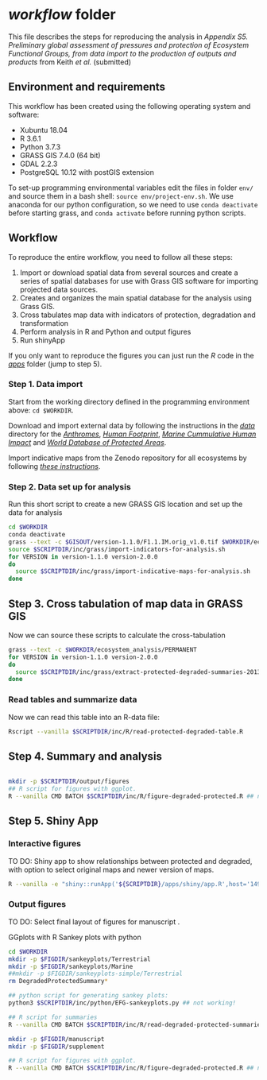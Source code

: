 # *workflow* folder

This file describes the steps for reproducing the analysis in *Appendix S5. Preliminary global assessment of pressures and protection of Ecosystem Functional Groups, from data import to the production of outputs and products* from Keith *et al.* (submitted)

## Environment and requirements
This workflow has been created using the following operating system and software:

* Xubuntu 18.04
* R 3.6.1
* Python 3.7.3
* GRASS GIS 7.4.0 (64 bit)
* GDAL 2.2.3
* PostgreSQL 10.12 with postGIS extension

To set-up programming environmental variables edit the files in folder `env/` and source them in a bash shell: `source env/project-env.sh`. We use anaconda for our python configuration, so we need to use `conda deactivate` before starting grass, and `conda activate` before running python scripts.

## Workflow

To reproduce the entire workflow, you need to follow all these steps:

1. Import or download spatial data from several sources and create a series of spatial databases for use with Grass GIS software for importing projected data sources.
2. Creates and organizes the main spatial database for the analysis using Grass GIS.
3. Cross tabulates map data with indicators of protection, degradation and transformation
4. Perform analysis in R and Python and output figures
5. Run shinyApp

If you only want to reproduce the figures you can just run the *R* code in the *[apps](../apps)* folder (jump to step 5).

### Step 1. Data import

Start from the working directory defined in the programming environment above: `cd $WORKDIR`.

Download and import external data by following the instructions in the *[data](../data)* directory for the *[Anthromes](../data/Anthromes.md)*, *[Human Footprint](../data/HumanFootPrint.md)*, *[Marine Cummulative Human Impact](../data/MarineCummulativeHumanImpact.md)* and *[World Database of Protected Areas](../data/WDPA.md)*.

Import indicative maps from the Zenodo repository for all ecosystems by following  *[these instructions](../data/Ecosystems-indicative-distribution.md)*.

### Step 2. Data set up for analysis

Run this short script to create a new GRASS GIS location and set up the data for analysis

```sh
cd $WORKDIR
conda deactivate
grass --text -c $GISOUT/version-1.1.0/F1.1.IM.orig_v1.0.tif $WORKDIR/ecosystem_analysis
source $SCRIPTDIR/inc/grass/import-indicators-for-analysis.sh
for VERSION in version-1.1.0 version-2.0.0
do
  source $SCRIPTDIR/inc/grass/import-indicative-maps-for-analysis.sh
done
```


## Step 3. Cross tabulation of map data in GRASS GIS

Now we can source these scripts to calculate the cross-tabulation

```sh
grass --text -c $WORKDIR/ecosystem_analysis/PERMANENT
for VERSION in version-1.1.0 version-2.0.0
do
  source $SCRIPTDIR/inc/grass/extract-protected-degraded-summaries-2013.sh
done
```

### Read tables and summarize data

Now we can read this table into an R-data file:

```sh
Rscript --vanilla $SCRIPTDIR/inc/R/read-protected-degraded-table.R
```

## Step 4. Summary and analysis

```sh

mkdir -p $SCRIPTDIR/output/figures
## R script for figures with ggplot.
R --vanilla CMD BATCH $SCRIPTDIR/inc/R/figure-degraded-protected.R ## not working!

```

## Step 5. Shiny App

### Interactive figures

TO DO: Shiny app to show relationships between protected and degraded, with option to select original maps and newer version of maps.

```sh
R --vanilla -e "shiny::runApp('${SCRIPTDIR}/apps/shiny/app.R',host='149.171.173.203',port='4826')"

```

### Output figures

TO DO: Select final layout of figures for manuscript .

GGplots with R
  Sankey plots with python

```sh
cd $WORKDIR
mkdir -p $FIGDIR/sankeyplots/Terrestrial
mkdir -p $FIGDIR/sankeyplots/Marine
##mkdir -p $FIGDIR/sankeyplots-simple/Terrestrial
rm DegradedProtectedSummary*

## python script for generating sankey plots:
python3 $SCRIPTDIR/inc/python/EFG-sankeyplots.py ## not working!

## R script for summaries
R --vanilla CMD BATCH $SCRIPTDIR/inc/R/read-degraded-protected-summaries.R

mkdir -p $FIGDIR/manuscript
mkdir -p $FIGDIR/supplement

## R script for figures with ggplot.
R --vanilla CMD BATCH $SCRIPTDIR/inc/R/figure-degraded-protected.R ## not working!

```
